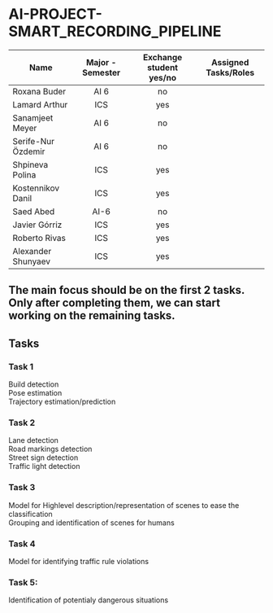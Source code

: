 # AI-PROJECT-SMART_RECORDING_PIPELINE

|       Name               |              Major -  Semester           |     Exchange student yes/no  |     Assigned Tasks/Roles  |
|--------------------------|:----------------------------------------:|:----------------------------:|:-------------------------:|
|     Roxana Buder         |   AI 6                                   |   no                         |                           |
|     Lamard Arthur        |   ICS                                    |   yes                        |                           |
|     Sanamjeet Meyer      |   AI 6                                   |   no                         |                           |
|     Serife-Nur  Özdemir  |   AI 6                                   |   no                         |                           |
|     Shpineva Polina      |   ICS                                    |   yes                        |                           |
|     Kostennikov Danil    |   ICS                                    |   yes                        |                           |
|     Saed Abed            |   AI-6                                   |   no                         |                           |
|     Javier Górriz        |   ICS                                    |   yes                        |                           |
|     Roberto Rivas        |   ICS                                    |   yes                        |                           |
|     Alexander Shunyaev   |   ICS                                    |   yes                        |                           |



## The main focus should be on the first 2 tasks. Only after completing them, we can start working on the remaining tasks.


## Tasks

### Task 1

Build detection <br>
Pose estimation <br>
Trajectory estimation/prediction

### Task 2

Lane detection <br>
Road markings detection <br>
Street sign detection <br>
Traffic light detection 

### Task 3

Model for Highlevel description/representation of scenes to ease the classification <br>
Grouping and identification of scenes for humans

### Task 4

Model for identifying traffic rule violations

### Task 5:

Identification of potentialy dangerous situations

